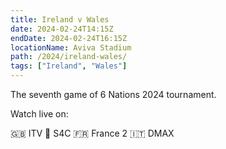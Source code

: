 ```yaml
---
title: Ireland v Wales
date: 2024-02-24T14:15Z
endDate: 2024-02-24T16:15Z
locationName: Aviva Stadium
path: /2024/ireland-wales/
tags: ["Ireland", "Wales"]
---
```


The seventh game of 6 Nations 2024 tournament.

Watch live on:

🇬🇧 ITV
🏴󠁧󠁢󠁷󠁬󠁳󠁿 S4C
🇫🇷 France 2
🇮🇹 DMAX 